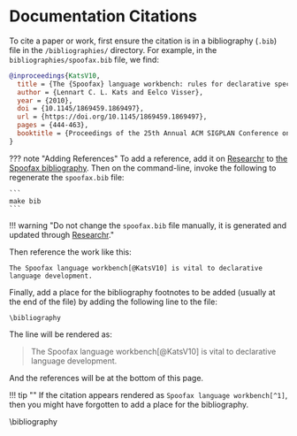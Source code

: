 # Documentation Citations
To cite a paper or work, first ensure the citation is in a bibliography (`.bib`) file in the `/bibliographies/` directory. For example, in the `bibliographies/spoofax.bib` file, we find:

```bib
@inproceedings{KatsV10,
  title = {The {Spoofax} language workbench: rules for declarative specification of languages and {IDEs}},
  author = {Lennart C. L. Kats and Eelco Visser},
  year = {2010},
  doi = {10.1145/1869459.1869497},
  url = {https://doi.org/10.1145/1869459.1869497},
  pages = {444-463},
  booktitle = {Proceedings of the 25th Annual ACM SIGPLAN Conference on Object-Oriented Programming, Systems, Languages, and Applications, OOPSLA 2010},
}
```

??? note "Adding References"
    To add a reference, add it on [Researchr][1] to [the Spoofax bibliography](https://researchr.org/bibliography/metaborg-spoofax/publications). Then on the command-line, invoke the following to regenerate the `spoofax.bib` file:

    ```
    make bib
    ```

!!! warning "Do not change the `spoofax.bib` file manually, it is generated and updated through [Researchr][1]."

Then reference the work like this:

<div class="highlight"><pre id="__code_2"><code>The Spoofax language workbench&lsqb;@KatsV10&rsqb; is vital to declarative language development.</code></pre></div>

Finally, add a place for the bibliography footnotes to be added (usually at the end of the file) by adding the following line to the file:

<div class="highlight"><pre id="__code_2"><code>&bsol;bibliography</code></pre></div>

The line will be rendered as:

> The Spoofax language workbench[@KatsV10] is vital to declarative language development.

And the references will be at the bottom of this page.

!!! tip ""
    If the citation appears rendered as `Spoofax language workbench[^1]`, then you might have forgotten to add a place for the bibliography.

\bibliography

[1]: https://researchr.org/